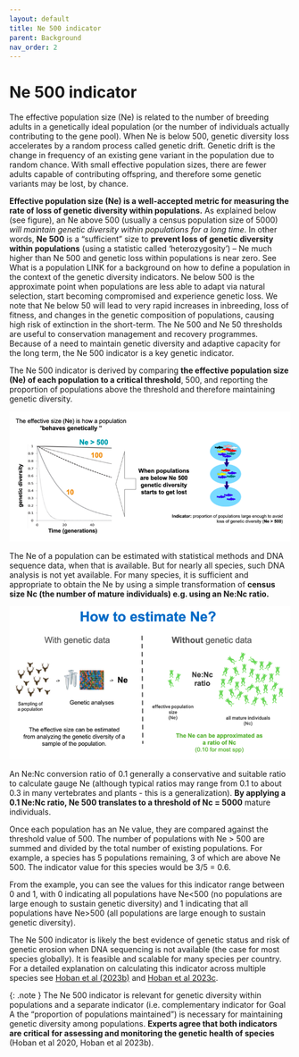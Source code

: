 ```yaml
---
layout: default
title: Ne 500 indicator
parent: Background
nav_order: 2
---
```


# Ne 500 indicator

The effective population size (Ne) is related to the number of breeding adults in a genetically ideal population (or the number of individuals actually contributing to the gene pool). When Ne is below 500, genetic diversity loss accelerates by a random process called genetic drift. Genetic drift is the change in frequency of an existing gene variant in the population due to random chance. With small effective population sizes, there are fewer adults capable of contributing offspring, and therefore some genetic variants may be lost, by chance.

**Effective population size (Ne) is a well-accepted metric for measuring the rate of loss of genetic diversity within populations.** As explained below (see figure), an Ne above 500 (usually a census population size of 5000) *will maintain genetic diversity within populations for a long time*. In other words, **Ne 500** is a “sufficient” size to **prevent loss of genetic diversity within populations** (using a statistic called ‘heterozygosity’) – Ne much higher than Ne 500 and genetic loss within populations is near zero. See What is a population LINK for a background on how to define a population in the context of the genetic diversity indicators. Ne below 500 is the approximate point when populations are less able to adapt via natural selection, start becoming compromised and experience genetic loss. We note that Ne below 50 will lead to very rapid increases in inbreeding, loss of fitness, and changes in the genetic composition of populations, causing high risk of extinction in the short-term. The Ne 500 and Ne 50 thresholds are useful to conservation management and recovery programmes. Because of a need to maintain genetic diversity and adaptive capacity for the long term, the Ne 500 indicator is a key genetic indicator.

The Ne 500 indicator is derived by comparing **the effective population size (Ne) of each population to a critical threshold**, 500, and reporting the proportion of populations above the threshold and therefore maintaining genetic diversity. 

![](Ne500_Fig1.png)

The Ne of a population can be estimated with statistical methods and DNA sequence data, when that is available. But for nearly all species, such DNA analysis is not yet available. For many species, it is sufficient and appropriate to obtain the Ne by using a simple transformation of **census size Nc (the number of mature individuals) e.g. using an Ne:Nc ratio.**

![](Ne500_Fig2.png)

An Ne:Nc conversion ratio of 0.1 generally a conservative and suitable ratio to calculate gauge Ne (although typical ratios may range from 0.1 to about 0.3 in many vertebrates and plants - this is a generalization). **By applying a 0.1 Ne:Nc ratio, Ne 500 translates to a threshold of Nc = 5000** mature individuals.  

Once each population has an Ne value, they are compared against the threshold value of 500. The number of populations with Ne > 500 are summed and divided by the total number of existing populations. For example, a species has 5 populations remaining, 3 of which are above Ne 500. The indicator value for this species would be 3/5 = 0.6. 

From the example, you can see the values for this indicator range between 0 and 1, with 0 indicating all populations have Ne<500 (no populations are large enough to sustain genetic diversity) and 1 indicating that all populations have Ne>500 (all populations are large enough to sustain genetic diversity).

The Ne 500 indicator is likely the best evidence of genetic status and risk of genetic erosion when DNA sequencing is not available (the case for most species globally). It is feasible and scalable for many species per country.  For a detailed explanation on calculating this indicator across multiple species see  [Hoban et al (2023b)](https://doi.org/10.1111/conl.12953) and [Hoban et al 2023c](https://doi.org/10.32942/X2QK5W).


{: .note } 
The Ne 500 indicator is relevant for genetic diversity within populations and a separate indicator (i.e. complementary indicator for Goal A the “proportion of populations maintained”) is necessary for maintaining genetic diversity among populations. **Experts agree that both indicators are critical for assessing and monitoring the genetic health of species** (Hoban et al 2020, Hoban et al 2023b).

